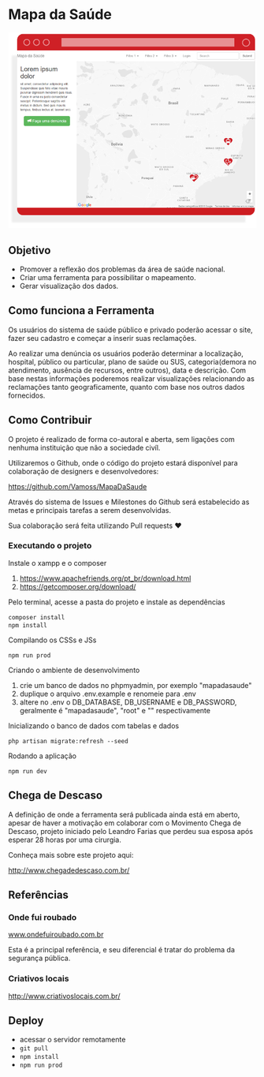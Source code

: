 # Mapa da Saúde
![Mapa da Saúde](screenshot.png)

## Objetivo
* Promover a reflexão dos problemas da área de saúde nacional.
* Criar uma ferramenta para possibilitar o mapeamento.
* Gerar visualização dos dados.

## Como funciona a Ferramenta
Os usuários do sistema de saúde público e privado poderão acessar o site, fazer seu cadastro e começar a inserir suas reclamações.

Ao realizar uma denúncia os usuários poderão determinar a localização, hospital, público ou particular, plano de saúde ou SUS, categoria(demora no atendimento, ausência de recursos, entre outros), data e descrição.
Com base nestas informações poderemos realizar visualizações relacionando as reclamações tanto geograficamente, quanto com base nos outros dados fornecidos.

## Como Contribuir
O projeto é realizado de forma co-autoral e aberta, sem ligações com nenhuma instituição que não a sociedade civíl.

Utilizaremos o Github, onde o código do projeto estará disponível para colaboração de designers e desenvolvedores:

https://github.com/Vamoss/MapaDaSaude

Através do sistema de Issues e Milestones do Github será estabelecido as metas e principais tarefas a serem desenvolvidas.

Sua colaboração será feita utilizando Pull requests ❤

### Executando o projeto
Instale o xampp e o composer

1. https://www.apachefriends.org/pt_br/download.html
2. https://getcomposer.org/download/

Pelo terminal, acesse a pasta do projeto e instale as dependências

```
composer install
npm install
```

Compilando os CSSs e JSs

```
npm run prod
```

Criando o ambiente de desenvolvimento

1. crie um banco de dados no phpmyadmin, por exemplo "mapadasaude"
1. duplique o arquivo .env.example e renomeie para .env
2. altere no .env o DB_DATABASE, DB_USERNAME e DB_PASSWORD, geralmente é "mapadasaude", "root" e "" respectivamente 

Inicializando o banco de dados com tabelas e dados

```
php artisan migrate:refresh --seed
```

Rodando a aplicação

```
npm run dev
```

## Chega de Descaso
A definição de onde a ferramenta será publicada ainda está em aberto, apesar de haver a motivação em colaborar com o Movimento Chega de Descaso, projeto iniciado pelo Leandro Farias que perdeu sua esposa após esperar 28 horas por uma cirurgia.

Conheça mais sobre este projeto aqui:

http://www.chegadedescaso.com.br/

## Referências
### Onde fui roubado
www.ondefuiroubado.com.br

Esta é a principal referência, e seu diferencial é tratar do problema da segurança pública.

### Criativos locais
http://www.criativoslocais.com.br/


## Deploy

- acessar o servidor remotamente
- `git pull`
- `npm install`
- `npm run prod`
